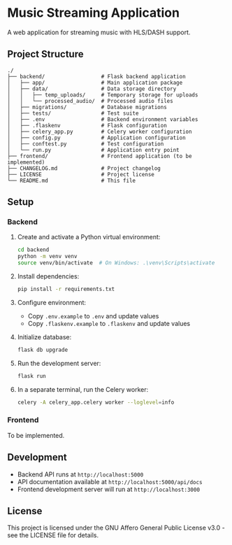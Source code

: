 # Music Streaming Application

A web application for streaming music with HLS/DASH support.

## Project Structure

```
./
├── backend/                  # Flask backend application
│   ├── app/                  # Main application package
│   ├── data/                 # Data storage directory
│   │   ├── temp_uploads/     # Temporary storage for uploads
│   │   └── processed_audio/  # Processed audio files
│   ├── migrations/           # Database migrations
│   ├── tests/                # Test suite
│   ├── .env                  # Backend environment variables
│   ├── .flaskenv             # Flask configuration
│   ├── celery_app.py         # Celery worker configuration
│   ├── config.py             # Application configuration
│   ├── conftest.py           # Test configuration
│   └── run.py                # Application entry point
├── frontend/                 # Frontend application (to be implemented)
├── CHANGELOG.md              # Project changelog
├── LICENSE                   # Project license
└── README.md                 # This file

```

## Setup

### Backend

1. Create and activate a Python virtual environment:
   ```bash
   cd backend
   python -m venv venv
   source venv/bin/activate  # On Windows: .\venv\Scripts\activate
   ```

2. Install dependencies:
   ```bash
   pip install -r requirements.txt
   ```

3. Configure environment:
   - Copy `.env.example` to `.env` and update values
   - Copy `.flaskenv.example` to `.flaskenv` and update values

4. Initialize database:
   ```bash
   flask db upgrade
   ```

5. Run the development server:
   ```bash
   flask run
   ```

6. In a separate terminal, run the Celery worker:
   ```bash
   celery -A celery_app.celery worker --loglevel=info
   ```

### Frontend

To be implemented.

## Development

- Backend API runs at `http://localhost:5000`
- API documentation available at `http://localhost:5000/api/docs`
- Frontend development server will run at `http://localhost:3000`

## License

This project is licensed under the GNU Affero General Public License v3.0 - see the LICENSE file for details.